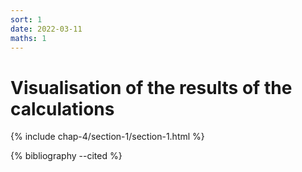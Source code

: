 ```yaml
---
sort: 1
date: 2022-03-11
maths: 1
---
```


# Visualisation of the results of the calculations

{% include chap-4/section-1/section-1.html %}

{% bibliography --cited %}
